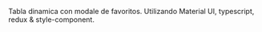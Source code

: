 Tabla dinamica con modale de favoritos. Utilizando Material UI, typescript, redux & style-component.
